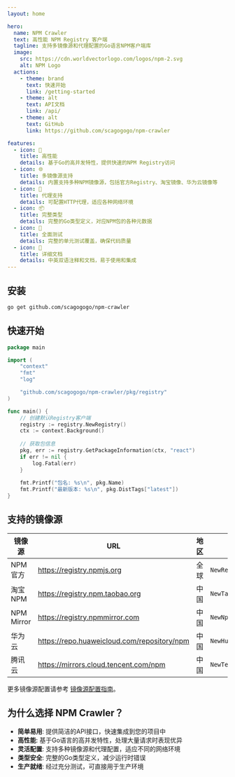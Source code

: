 ```yaml
---
layout: home

hero:
  name: NPM Crawler
  text: 高性能 NPM Registry 客户端
  tagline: 支持多镜像源和代理配置的Go语言NPM客户端库
  image:
    src: https://cdn.worldvectorlogo.com/logos/npm-2.svg
    alt: NPM Logo
  actions:
    - theme: brand
      text: 快速开始
      link: /getting-started
    - theme: alt
      text: API文档
      link: /api/
    - theme: alt
      text: GitHub
      link: https://github.com/scagogogo/npm-crawler

features:
  - icon: 🚀
    title: 高性能
    details: 基于Go的高并发特性，提供快速的NPM Registry访问
  - icon: 🌐
    title: 多镜像源支持
    details: 内置支持多种NPM镜像源，包括官方Registry、淘宝镜像、华为云镜像等
  - icon: 🔄
    title: 代理支持
    details: 可配置HTTP代理，适应各种网络环境
  - icon: 📦
    title: 完整类型
    details: 完整的Go类型定义，对应NPM包的各种元数据
  - icon: 🧪
    title: 全面测试
    details: 完整的单元测试覆盖，确保代码质量
  - icon: 📝
    title: 详细文档
    details: 中英双语注释和文档，易于使用和集成
---
```


## 安装

```bash
go get github.com/scagogogo/npm-crawler
```

## 快速开始

```go
package main

import (
    "context"
    "fmt"
    "log"

    "github.com/scagogogo/npm-crawler/pkg/registry"
)

func main() {
    // 创建默认Registry客户端
    registry := registry.NewRegistry()
    ctx := context.Background()
    
    // 获取包信息
    pkg, err := registry.GetPackageInformation(ctx, "react")
    if err != nil {
        log.Fatal(err)
    }
    
    fmt.Printf("包名: %s\n", pkg.Name)
    fmt.Printf("最新版本: %s\n", pkg.DistTags["latest"])
}
```

## 支持的镜像源

| 镜像源 | URL | 地区 | 创建方法 |
|--------|-----|------|----------|
| NPM 官方 | https://registry.npmjs.org | 全球 | `NewRegistry()` |
| 淘宝 NPM | https://registry.npm.taobao.org | 中国 | `NewTaoBaoRegistry()` |
| NPM Mirror | https://registry.npmmirror.com | 中国 | `NewNpmMirrorRegistry()` |
| 华为云 | https://repo.huaweicloud.com/repository/npm | 中国 | `NewHuaWeiCloudRegistry()` |
| 腾讯云 | https://mirrors.cloud.tencent.com/npm | 中国 | `NewTencentRegistry()` |

更多镜像源配置请参考 [镜像源配置指南](/examples/mirrors)。

## 为什么选择 NPM Crawler？

- **简单易用**: 提供简洁的API接口，快速集成到您的项目中
- **高性能**: 基于Go语言的高并发特性，处理大量请求时表现优异
- **灵活配置**: 支持多种镜像源和代理配置，适应不同的网络环境
- **类型安全**: 完整的Go类型定义，减少运行时错误
- **生产就绪**: 经过充分测试，可直接用于生产环境
